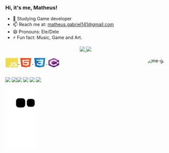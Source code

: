 ### Hi, it's me, Matheus!


- 🌱 Studying Game developer 
- 📫 Reach me at: matheus.gabriel141@gmail.com
- 😄 Pronouns: Ele/Dele
- ⚡ Fun fact: Music, Game and Art.

<div align="center">
  <a href="https://github.com/Mtheus132">
  <img height="180em" src="https://github-readme-stats.vercel.app/api?username=Mtheus132&show_icons=true&theme=tokyonight&include_all_commits=true&count_private=true"/>
  <img height="180em" src="https://github-readme-stats.vercel.app/api/top-langs/?username=Mtheus132&layout=compact&langs_count=7&theme=tokyonight"/>
</div>
  
  <div style="display: inline_block"><br>
  <img align="center" alt="Rafa-Js" height="30" width="40" src="https://raw.githubusercontent.com/devicons/devicon/master/icons/javascript/javascript-plain.svg">
  <img align="center" alt="Rafa-HTML" height="30" width="40" src="https://raw.githubusercontent.com/devicons/devicon/master/icons/html5/html5-original.svg">
  <img align="center" alt="Rafa-CSS" height="30" width="40" src="https://raw.githubusercontent.com/devicons/devicon/master/icons/css3/css3-original.svg">
  <img align="center" alt="Rafa-Csharp" height="30" width="40" src="https://raw.githubusercontent.com/devicons/devicon/master/icons/csharp/csharp-original.svg">
    
  <img align="right" alt="me-gif" height="150" style="border-radius:50px;" src="https://i.pinimg.com/originals/5c/69/f4/5c69f4fa0134711e5fddeb761976c3fb.gif">
</div>
  
   ##
  
  <div> 
  <a href="https://www.youtube.com/channel/UC0f49imEP2ywcWkFH3og_mw" target="_blank"><img src="https://img.shields.io/badge/YouTube-FF0000?style=for-the-badge&logo=youtube&logoColor=white" target="_blank"></a>   
  <a href="https://www.instagram.com/matthews.gabriel151/" target="_blank"><img src="https://img.shields.io/badge/-Instagram-%23E4405F?style=for-the-badge&logo=instagram&logoColor=white" target="_blank"></a    
 	<a href="https://www.twitch.tv/rafaballerinii" target="_blank"><img src="https://img.shields.io/badge/Twitch-9146FF?style=for-the-badge&logo=twitch&logoColor=white" target="_blank"></a>   
 <a href="https://discord.gg/wagxzStdcR" target="_blank"><img src="https://img.shields.io/badge/Discord-7289DA?style=for-the-badge&logo=discord&logoColor=white" target="_blank"></a>   
  <a href = "mailto:matheus.gabriel141@gmail.com"><img src="https://img.shields.io/badge/-Gmail-%23333?style=for-the-badge&logo=gmail&logoColor=white" target="_blank"></a>   
  <a href="https://www.linkedin.com/in/matheus-gabriel-7772a3123/" target="_blank"><img src="https://img.shields.io/badge/-LinkedIn-%230077B5?style=for-the-badge&logo=linkedin&logoColor=white" target="_blank"></a> 
    
     
 
</div>
    
  ![Snake animation](https://github.com/Mtheus132/Mtheus132/blob/output/github-contribution-grid-snake.svg)
